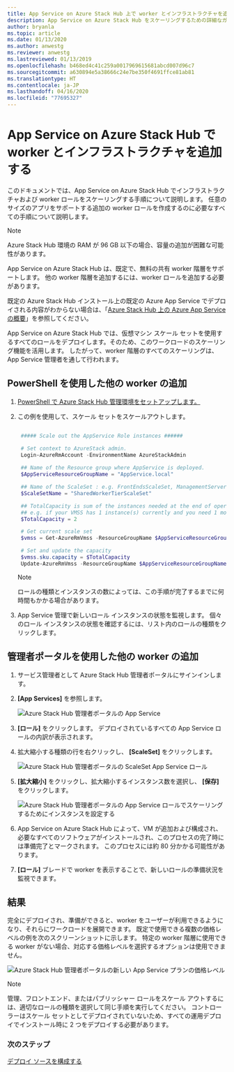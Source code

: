 ```yaml
---
title: App Service on Azure Stack Hub 上で worker とインフラストラクチャを追加する
description: App Service on Azure Stack Hub をスケーリングするための詳細なガイダンス
author: bryanla
ms.topic: article
ms.date: 01/13/2020
ms.author: anwestg
ms.reviewer: anwestg
ms.lastreviewed: 01/13/2019
ms.openlocfilehash: b468ed4c41c259a0017969615681abcd007d96c7
ms.sourcegitcommit: a630894e5a38666c24e7be350f4691ffce81ab81
ms.translationtype: HT
ms.contentlocale: ja-JP
ms.lasthandoff: 04/16/2020
ms.locfileid: "77695327"
---
```

# <a name="add-workers-and-infrastructure-in-azure-app-service-on-azure-stack-hub"></a>App Service on Azure Stack Hub で worker とインフラストラクチャを追加する

このドキュメントでは、App Service on Azure Stack Hub でインフラストラクチャおよび worker ロールをスケーリングする手順について説明します。 任意のサイズのアプリをサポートする追加の worker ロールを作成するのに必要なすべての手順について説明します。

> [!NOTE]
> Azure Stack Hub 環境の RAM が 96 GB 以下の場合、容量の追加が困難な可能性があります。

App Service on Azure Stack Hub は、既定で、無料の共有 worker 階層をサポートします。 他の worker 階層を追加するには、worker ロールを追加する必要があります。

既定の Azure Stack Hub インストール上の既定の Azure App Service でデプロイされる内容がわからない場合は、「[Azure Stack Hub 上の Azure App Service の概要](azure-stack-app-service-overview.md)」を参照してください。

App Service on Azure Stack Hub では、仮想マシン スケール セットを使用するすべてのロールをデプロイします。そのため、このワークロードのスケーリング機能を活用します。 したがって、worker 階層のすべてのスケーリングは、App Service 管理者を通して行われます。

## <a name="add-additional-workers-with-powershell"></a>PowerShell を使用した他の worker の追加

1. [PowerShell で Azure Stack Hub 管理環境をセットアップします。](azure-stack-powershell-configure-admin.md)

2. この例を使用して、スケール セットをスケールアウトします。
   ```powershell
   
    ##### Scale out the AppService Role instances ######
   
    # Set context to AzureStack admin.
    Login-AzureRmAccount -EnvironmentName AzureStackAdmin
                                                 
    ## Name of the Resource group where AppService is deployed.
    $AppServiceResourceGroupName = "AppService.local"

    ## Name of the ScaleSet : e.g. FrontEndsScaleSet, ManagementServersScaleSet, PublishersScaleSet , LargeWorkerTierScaleSet,      MediumWorkerTierScaleSet, SmallWorkerTierScaleSet, SharedWorkerTierScaleSet
    $ScaleSetName = "SharedWorkerTierScaleSet"

    ## TotalCapacity is sum of the instances needed at the end of operation. 
    ## e.g. if your VMSS has 1 instance(s) currently and you need 1 more the TotalCapacity should be set to 2
    $TotalCapacity = 2  

    # Get current scale set
    $vmss = Get-AzureRmVmss -ResourceGroupName $AppServiceResourceGroupName -VMScaleSetName $ScaleSetName

    # Set and update the capacity
    $vmss.sku.capacity = $TotalCapacity
    Update-AzureRmVmss -ResourceGroupName $AppServiceResourceGroupName -Name $ScaleSetName -VirtualMachineScaleSet $vmss 
   ```    

   > [!NOTE]
   > ロールの種類とインスタンスの数によっては、この手順が完了するまでに何時間もかかる場合があります。
   >
   >

3. App Service 管理で新しいロール インスタンスの状態を監視します。 個々のロール インスタンスの状態を確認するには、リスト内のロールの種類をクリックします。

## <a name="add-additional-workers-using-the-administrator-portal"></a>管理者ポータルを使用した他の worker の追加

1. サービス管理者として Azure Stack Hub 管理者ポータルにサインインします。

2. **[App Services]** を参照します。

    ![Azure Stack Hub 管理者ポータルの App Service](media/azure-stack-app-service-add-worker-roles/image01.png)

3. **[ロール]** をクリックします。 デプロイされているすべての App Service ロールの内訳が表示されます。

4. 拡大縮小する種類の行を右クリックし、 **[ScaleSet]** をクリックします。

    ![Azure Stack Hub 管理者ポータルの ScaleSet App Service ロール](media/azure-stack-app-service-add-worker-roles/image02.png)

5. **[拡大縮小]** をクリックし、拡大縮小するインスタンス数を選択し、 **[保存]** をクリックします。

    ![Azure Stack Hub 管理者ポータルの App Service ロールでスケーリングするためにインスタンスを設定する](media/azure-stack-app-service-add-worker-roles/image03.png)

6. App Service on Azure Stack Hub によって、VM が追加および構成され、必要なすべてのソフトウェアがインストールされ、このプロセスの完了時には準備完了とマークされます。 このプロセスには約 80 分かかる可能性があります。

7. **[ロール]** ブレードで worker を表示することで、新しいロールの準備状況を監視できます。

## <a name="result"></a>結果

完全にデプロイされ、準備ができると、worker をユーザーが利用できるようになり、それらにワークロードを展開できます。 既定で使用できる複数の価格レベルの例を次のスクリーンショットに示します。 特定の worker 階層に使用できる worker がない場合、対応する価格レベルを選択するオプションは使用できません。

![Azure Stack Hub 管理者ポータルの新しい App Service プランの価格レベル](media/azure-stack-app-service-add-worker-roles/image04.png)

>[!NOTE]
> 管理、フロントエンド、またはパブリッシャー ロールをスケール アウトするには、適切なロールの種類を選択して同じ手順を実行してください。 コントローラーはスケール セットとしてデプロイされていないため、すべての運用デプロイでインストール時に 2 つをデプロイする必要があります。

### <a name="next-steps"></a>次のステップ

[デプロイ ソースを構成する](azure-stack-app-service-configure-deployment-sources.md)
